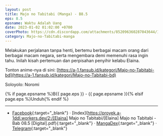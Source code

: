 ```yaml
---
layout: post
title: Majo no Tabitabi (Manga) - B8.5
eps: 8.5
epsname: Waktu Adalah Uang
date: 2023-01-02 01:02:00 +0700
coverPhoto: https://cdn.discordapp.com/attachments/852096360287043644/1075786906962497566/bab8.5.png
category: Majo-no-Tabitabi-manga
---
```


Melakukan perjalanan tanpa henti, bertemu berbagai macam orang dari berbagai macam negara, serta mengembara demi memenuhi rasa ingin tahu. Inilah kisah pertemuan dan perpisahan penyihir kelabu Elaina.

Tonton anime-nya di sini: [https://a-1.fansub.id/kategori/Majo-no-Tabitabi-bd](https://a-1.fansub.id/kategori/Majo-no-Tabitabi-bd)

Soloyolo: Noromi

{% if page.epsname %}B{{ page.eps }} - {{ page.epsname }}{% elsif page.eps %}Unduh{% endif %}

---
- [Facebook](https://www.facebook.com/a1fansub/posts/pfbid02tHrCspvNCTrQbDWQ9S5AXnwwAEaJ7nAHNgRJpgB23c32iJDFE1L7T87opJ4XEz3rl){:target="_blank"} &middot; [Index](https://proyek.a-1ddl.workers.dev/2:/[Elaina] Majo no Tabitabi/[Elaina] Majo no Tabitabi - Bab 08.5 [Digital].pdf){:target="_blank"} &middot; [MangaDex](https://mangadex.org/chapter/444a70df-1700-4a4f-ae0b-f81a0f633ce9){:target="_blank"} &middot; [Telegram](https://t.me/a1fansubweeklies/226){:target="_blank"}